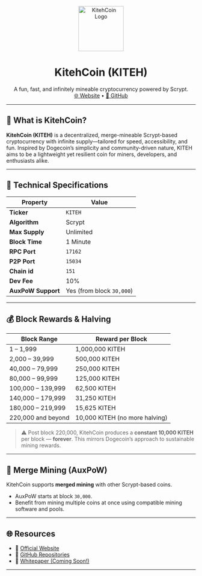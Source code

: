 <p align="center">
  <img src="https://kitehblocks.com/img/logo.png" alt="KitehCoin Logo" height="120"/>
</p>

<h1 align="center">KitehCoin (KITEH)</h1>
<p align="center">
  A fun, fast, and infinitely mineable cryptocurrency powered by Scrypt.<br>
  <a href="https://kitehcoin.org">🌐 Website</a> • 
  <a href="https://github.com/kitehcoin">📁 GitHub</a>
</p>

---

## 🚀 What is KitehCoin?

**KitehCoin (KITEH)** is a decentralized, merge-mineable Scrypt-based cryptocurrency with infinite supply—tailored for speed, accessibility, and fun. Inspired by Dogecoin’s simplicity and community-driven nature, KITEH aims to be a lightweight yet resilient coin for miners, developers, and enthusiasts alike.

---

## 🔧 Technical Specifications

| Property            | Value                    |
|---------------------|--------------------------|
| **Ticker**          | `KITEH`                  |
| **Algorithm**       | Scrypt                   |
| **Max Supply**      | Unlimited                |
| **Block Time**      | 1 Minute                 |
| **RPC Port**        | `17162`                  |
| **P2P Port**        | `15034`                  |
| **Chain id**        | `151`                    |
| **Dev Fee**         | 10%                      |
| **AuxPoW Support**  | Yes (from block `30,000`)|

---

## 💰 Block Rewards & Halving

| Block Range              | Reward per Block |
|--------------------------|------------------|
| 1 – 1,999                | 1,000,000 KITEH   |
| 2,000 – 39,999           | 500,000 KITEH     |
| 40,000 – 79,999          | 250,000 KITEH     |
| 80,000 – 99,999          | 125,000 KITEH     |
| 100,000 – 139,999        | 62,500 KITEH      |
| 140,000 – 179,999        | 31,250 KITEH      |
| 180,000 – 219,999        | 15,625 KITEH      |
| 220,000 and beyond       | 10,000 KITEH (no more halving) |

> ⚠️ Post block 220,000, KitehCoin produces a **constant 10,000 KITEH** per block — **forever**. This mirrors Dogecoin’s approach to sustainable mining rewards.

---

## 🔄 Merge Mining (AuxPoW)

KitehCoin supports **merged mining** with other Scrypt-based coins.

- AuxPoW starts at block `30,000`.
- Benefit from mining multiple coins at once using compatible mining software and pools.

---

## 🌐 Resources

- 🔗 [Official Website](https://kitehcoin.org)
- 💾 [GitHub Repositories](https://github.com/kitehcoin)
- 📄 [Whitepaper (Coming Soon!)]()

---


